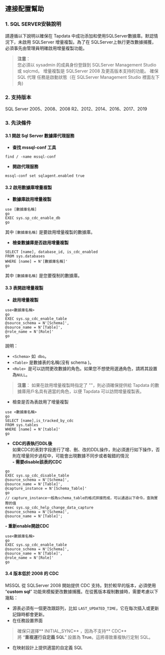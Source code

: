 ## **連接配置幫助**
### **1. SQL SERVER安裝說明**
請遵循以下說明以確保在 Tapdata 中成功添加和使用SQLServer數據庫。默認情況下，未啟用 SQLServer 增量複製。為了在 SQLServer上執行更改數據捕獲，必須事先由管理員明確啟用增量複製功能。
> **注意**：<br>
> 您必須以 sysadmin 的成員身份登錄到 SQLServer Management Studio 或 sqlcmd。
> 增量複製是 SQLServer 2008 及更高版本支持的功能。
> 確保 SQL 代理 任務是啟動狀態（在 SQLServer Management Studio 裡面左下角)
### **2. 支持版本**
SQL Server 2005、2008、2008 R2、2012、2014、2016、2017、2019
### **3. 先決條件**
#### **3.1 開啟 Sql Server 數據庫代理服務**
- **查找 mssql-conf 工具**
```
find / -name mssql-conf
```
- **開啟代理服務**
```
mssql-conf set sqlagent.enabled true
```

#### **3.2 啟用數據庫增量複製**
- **數據庫啟用增量複製**<br>
```
use [數據庫名稱]
go
EXEC sys.sp_cdc_enable_db
go
```
其中 `[數據庫名稱]` 是要啟用增量複製的數據庫。 <br>
- **檢查數據庫是否啟用增量複製**<br>
```
SELECT [name], database_id, is_cdc_enabled
FROM sys.databases
WHERE [name] = N'[數據庫名稱]'
go
```
其中 `[數據庫名稱]` 是您要復制的數據庫。 <br>

#### **3.3 表開啟增量複製**
- **啟用增量複製**
```
use<數據庫名稱>
go
EXEC sys.sp_cdc_enable_table
@source_schema = N'[Schema]',
@source_name = N'[Table]',
@role_name = N'[Role]'
go
```
說明：
- `<Schema>` 如` dbo`。
- `<Table>` 是數據表的名稱(沒有 schema )。
- `<Role> `是可以訪問更改數據的角色。如果您不想使用選通角色，請將其設置為`NULL`。
> **注意**：
>如果在啟用增量複製時指定了 "\"，則必須確保提供給 Tapdata 的數據庫用戶名具有適當的角色，以便 Tapdata 可以訪問增量複製表。
- 檢查是否為表啟用了增量複製<br>
```
use <數據庫名稱>
go
SELECT [name],is_tracked_by_cdc
FROM sys.tables
WHERE [name] = N'[table]'
go
```
- **CDC的表執行DDL後**<br>
  如果CDC的表對字段進行了增、刪、改的DDL操作，則必須進行如下操作，否則在增量同步過程中，可能會出現數據不同步或者報錯的情況<br>
  **- 需要disable該表的CDC**<br>
```use<數據庫名稱>
go
EXEC sys.sp_cdc_disable_table
@source_schema = N'[Schema]',
@source_name = N'[Table]',
@capture_instance = N'[Schema_Table]'
go
// capture_instance一般為schema_table的格式拼接而成，可以通過以下命令，查詢實際的值
exec sys.sp_cdc_help_change_data_capture
@source_schema = N'[Schema]',
@source_name = N'[Table]';
```
**- 重新enable開啟CDC**<br>
```
use<數據庫名稱>
go
EXEC sys.sp_cdc_enable_table
@source_schema = N'[Schema]',
@source_name = N'[Table]',
@role_name = N'[Role]'
go
```

#### **3.4 版本低於 2008 的 CDC**
MSSQL 從 SQLServer 2008 開始提供 CDC 支持。對於較早的版本，必須使用 “**custom sql**” 功能來模擬更改數據捕獲。在從舊版本複制數據時，需要考慮以下幾點：<br>
- 源表必須有一個更改跟踪列，比如 `LAST_UPDATED_TIME`，它在每次插入或更新記錄時都會更新。 <br>
- 在任務設置界面<br>
>確保只選擇** INITIAL_SYNC** ，因為不支持** CDC**<br>
>將 “**重複運行自定義 SQL**” 設置為 **True**。這將導致重複執行定制 SQL。 <br>
- 在映射設計上提供適當的自定義 SQL<br>
